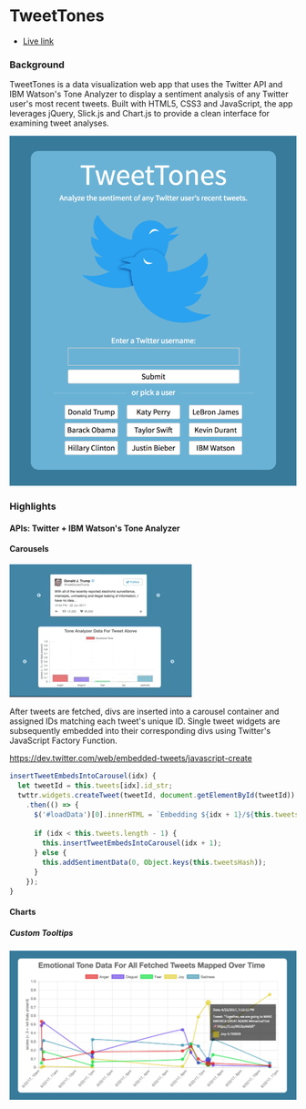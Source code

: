 # TweetTones
* [Live link](https://www.tweettones.me/)

### Background

TweetTones is a data visualization web app that uses the Twitter API and IBM Watson's Tone Analyzer to display a sentiment analysis of any Twitter user's most recent tweets. Built with HTML5, CSS3 and JavaScript, the app leverages jQuery, Slick.js and Chart.js to provide a clean interface for examining tweet analyses.

![main](lib/assets/TweetTonesSplashPage.png)

### Highlights

#### APIs: Twitter + IBM Watson's Tone Analyzer

<!-- TweetTones uses a lightweight Express server -->

#### Carousels

![main](lib/assets/TweetTonesCarouselsDemo.gif)

After tweets are fetched, divs are inserted into a carousel container and assigned IDs matching each tweet's unique ID. Single tweet widgets are subsequently embedded into their corresponding divs using Twitter's JavaScript Factory Function.

https://dev.twitter.com/web/embedded-tweets/javascript-create

```javascript
insertTweetEmbedsIntoCarousel(idx) {
  let tweetId = this.tweets[idx].id_str;
  twttr.widgets.createTweet(tweetId, document.getElementById(tweetId))
    .then(() => {
      $('#loadData')[0].innerHTML = `Embedding ${idx + 1}/${this.tweets.length} tweets`;

      if (idx < this.tweets.length - 1) {
        this.insertTweetEmbedsIntoCarousel(idx + 1);
      } else {
        this.addSentimentData(0, Object.keys(this.tweetsHash));
      }
    });
}
```

#### Charts

##### Custom Tooltips

![main](lib/assets/TweetTonesLineChartScreenshot.png)
